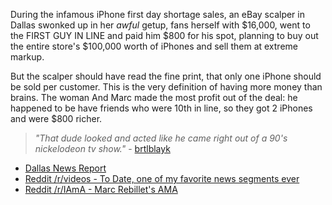 During the infamous iPhone first day shortage sales, an eBay scalper in Dallas swonked up in her *awful* getup, fans herself with $16,000, went to the FIRST GUY IN LINE and paid him $800 for his spot, planning to buy out the entire store's $100,000 worth of iPhones and sell them at extreme markup.

But the scalper should have read the fine print, that only one iPhone should be sold per customer. This is the very definition of having more money than brains. The woman  And Marc made the most profit out of the deal: he happened to be have friends who were 10th in line, so they got 2 iPhones and were $800 richer. 

> *"That dude looked and acted like he came right out of a 90's nickelodeon tv show."* - [brtlblayk](http://www.reddit.com/r/videos/comments/ufwnt/to_date_one_of_my_favorite_news_segment_ever_lady/c4v4sbf)

* [Dallas News Report](https://www.youtube.com/watch?v=5BiQhNKVgzQ)
* [Reddit /r/videos - To Date, one of my favorite news segments ever](http://www.reddit.com/r/videos/comments/ufwnt/to_date_one_of_my_favorite_news_segment_ever_lady/)
* [Reddit /r/IAmA - Marc Rebillet's AMA](http://www.reddit.com/comments/uha9x/as_requested_i_am_marc_rebillet_the_guy_that_sold/)
